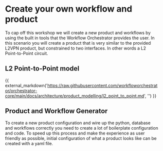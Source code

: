 # Create your own workflow and product

To cap off this workshop we will create a new product and workflows by using the built in tools that the Workflow 
Orchestrator provides the user. In this scenario you will create a product that is very similar to the provided 
L2VPN product, but constrained to two interfaces. In other words a L2 Point-to-Point circuit.

## L2 Point-to-Point model
{{ external_markdown('https://raw.githubusercontent.com/workfloworchestrator/orchestrator-core/main/docs/architecture/product_modelling/l2_point_to_point.md', 
'') }}

## Product and Workflow Generator
To create a new product configuration and wire up the python, database and workflows correctly you need to create a 
lot of boilerplate configuration and code. To speed up this process and make the experience as user friendly as 
possible, initial configuration of what a product looks like can be created with a yaml file.